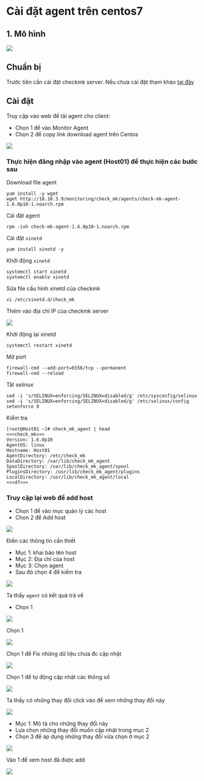 # Cài đặt agent trên centos7

## 1. Mô hình

![](../images/agent_centos7/00.png)

## Chuẩn bị 

Trước tiên cần cài đặt checkmk server. Nếu chưa cài đặt tham khảo [tại đây](01.Cai-dat-checkmk-centos7.md)

## Cài đặt

Truy cập vào web để tải agent cho client:
 * Chọn 1 để vào Monitor Agent
 * Chọn 2 để copy link download agent trên Centos

![](../images/agent_centos7/01.png)

### Thực hiện đăng nhập vào agent (Host01) để thực hiện các bước sau

Download file agent

```
yum install -y wget
wget http://10.10.3.9/monitoring/check_mk/agents/check-mk-agent-1.6.0p10-1.noarch.rpm
```

Cài đặt agent

```
rpm -ivh check-mk-agent-1.6.0p10-1.noarch.rpm
```

Cài đặt `xinetd`

```
yum install xinetd -y
```

Khởi động `xinetd`

```
systemctl start xinetd
systemctl enable xinetd
```

Sửa file cấu hình xinetd của checkmk

```
vi /etc/xinetd.d/check_mk
```

Thêm vào địa chỉ IP của checkmk server

![](../images/agent_centos7/08.png)

Khởi động lại xinetd

```
systemctl restart xinetd
```

Mở port

```
firewall-cmd --add-port=6556/tcp --permanent
firewall-cmd --reload
```

Tắt selinux

```
sed -i 's/SELINUX=enforcing/SELINUX=disabled/g' /etc/sysconfig/selinux
sed -i 's/SELINUX=enforcing/SELINUX=disabled/g' /etc/selinux/config
setenforce 0
```

Kiểm tra

```
[root@Host01 ~]# check_mk_agent | head
<<<check_mk>>>
Version: 1.6.0p10
AgentOS: linux
Hostname: Host01
AgentDirectory: /etc/check_mk
DataDirectory: /var/lib/check_mk_agent
SpoolDirectory: /var/lib/check_mk_agent/spool
PluginsDirectory: /usr/lib/check_mk_agent/plugins
LocalDirectory: /usr/lib/check_mk_agent/local
<<<df>>>
```

<a name='add_web'>

### Truy cập lại web để add host

 * Chọn 1 để vào mục quản lý các host
 * Chọn 2 để Add host

![](../images/agent_centos7/09.png)

Điền các thông tin cần thiết

 * Mục 1: khai báo tên host
 * Mục 2: Địa chỉ của host
 * Mục 3: Chọn agent
 * Sau đó chọn 4 để kiểm tra

![](../images/agent_centos7/02.png)

Ta thấy `agent` có kết quả trả về
 
 * Chọn 1 

![](../images/agent_centos7/03.png)

Chọn 1

![](../images/agent_centos7/04.png)

Chọn 1 để Fix những dữ liệu chưa đc cập nhật

![](../images/agent_centos7/05.png)

Chọn 1 để tự động cập nhật các thông số

![](../images/agent_centos7/06.png)

Ta thấy có những thay đổi click vào để xem những thay đổi này

![](../images/agent_centos7/07.png)

 * Mục 1: Mô tả cho những thay đổi này
 * Lựa chọn những thay đổi muốn cập nhật trong mục 2
 * Chọn 3 để áp dụng những thay đổi vừa chọn ở mục 2

![](../images/agent_centos7/10.png)

Vào 1 để xem host đã được add

![](../images/agent_centos7/11.png)